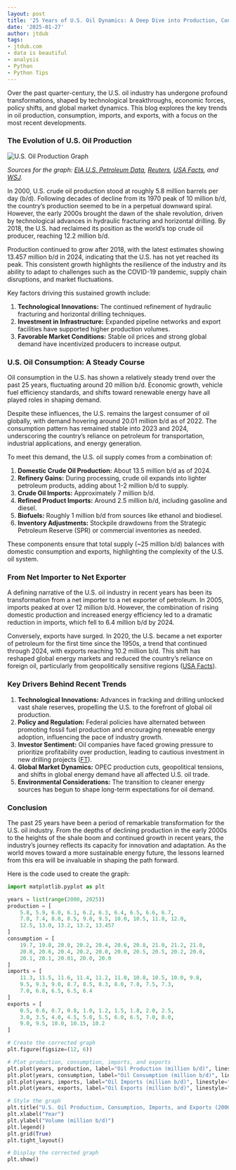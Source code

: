 ```yaml
---
layout: post
title: '25 Years of U.S. Oil Dynamics: A Deep Dive into Production, Consumption, and Trade'
date: '2025-01-27'
author: jtdub
tags:
- jtdub.com
- data is beautiful
- analysis
- Python
- Python Tips
---
```


Over the past quarter-century, the U.S. oil industry has undergone profound transformations, shaped by technological breakthroughs, economic forces, policy shifts, and global market dynamics. This blog explores the key trends in oil production, consumption, imports, and exports, with a focus on the most recent developments.

### The Evolution of U.S. Oil Production

![U.S. Oil Production Graph](https://imagedelivery.net/KfNXtSV3XH0tLyWKv3PbRw/e7b7b38c-f822-4370-0e20-4244e1524700/public)

*Sources for the graph: [EIA U.S. Petroleum Data](https://www.eia.gov/petroleum/), [Reuters](https://www.reuters.com/markets/commodities/), [USA Facts](https://usafacts.org/articles/is-the-us-a-bigger-oil-importer-or-exporter/), and [WSJ](https://www.wsj.com/business/energy-oil/).*

In 2000, U.S. crude oil production stood at roughly 5.8 million barrels per day (b/d). Following decades of decline from its 1970 peak of 10 million b/d, the country’s production seemed to be in a perpetual downward spiral. However, the early 2000s brought the dawn of the shale revolution, driven by technological advances in hydraulic fracturing and horizontal drilling. By 2018, the U.S. had reclaimed its position as the world’s top crude oil producer, reaching 12.2 million b/d.

Production continued to grow after 2018, with the latest estimates showing 13.457 million b/d in 2024, indicating that the U.S. has not yet reached its peak. This consistent growth highlights the resilience of the industry and its ability to adapt to challenges such as the COVID-19 pandemic, supply chain disruptions, and market fluctuations.

Key factors driving this sustained growth include:

1. **Technological Innovations:** The continued refinement of hydraulic fracturing and horizontal drilling techniques.
2. **Investment in Infrastructure:** Expanded pipeline networks and export facilities have supported higher production volumes.
3. **Favorable Market Conditions:** Stable oil prices and strong global demand have incentivized producers to increase output.

### U.S. Oil Consumption: A Steady Course

Oil consumption in the U.S. has shown a relatively steady trend over the past 25 years, fluctuating around 20 million b/d. Economic growth, vehicle fuel efficiency standards, and shifts toward renewable energy have all played roles in shaping demand.

Despite these influences, the U.S. remains the largest consumer of oil globally, with demand hovering around 20.01 million b/d as of 2022. The consumption pattern has remained stable into 2023 and 2024, underscoring the country’s reliance on petroleum for transportation, industrial applications, and energy generation.

To meet this demand, the U.S. oil supply comes from a combination of:

1. **Domestic Crude Oil Production:** About 13.5 million b/d as of 2024.
2. **Refinery Gains:** During processing, crude oil expands into lighter petroleum products, adding about 1-2 million b/d to supply.
3. **Crude Oil Imports:** Approximately 7 million b/d.
4. **Refined Product Imports:** Around 2.5 million b/d, including gasoline and diesel.
5. **Biofuels:** Roughly 1 million b/d from sources like ethanol and biodiesel.
6. **Inventory Adjustments:** Stockpile drawdowns from the Strategic Petroleum Reserve (SPR) or commercial inventories as needed.

These components ensure that total supply (~25 million b/d) balances with domestic consumption and exports, highlighting the complexity of the U.S. oil system.

### From Net Importer to Net Exporter

A defining narrative of the U.S. oil industry in recent years has been its transformation from a net importer to a net exporter of petroleum. In 2005, imports peaked at over 12 million b/d. However, the combination of rising domestic production and increased energy efficiency led to a dramatic reduction in imports, which fell to 6.4 million b/d by 2024.

Conversely, exports have surged. In 2020, the U.S. became a net exporter of petroleum for the first time since the 1950s, a trend that continued through 2024, with exports reaching 10.2 million b/d. This shift has reshaped global energy markets and reduced the country’s reliance on foreign oil, particularly from geopolitically sensitive regions ([USA Facts](https://usafacts.org/articles/is-the-us-a-bigger-oil-importer-or-exporter/)).

### Key Drivers Behind Recent Trends

1. **Technological Innovations:** Advances in fracking and drilling unlocked vast shale reserves, propelling the U.S. to the forefront of global oil production.
2. **Policy and Regulation:** Federal policies have alternated between promoting fossil fuel production and encouraging renewable energy adoption, influencing the pace of industry growth.
3. **Investor Sentiment:** Oil companies have faced growing pressure to prioritize profitability over production, leading to cautious investment in new drilling projects ([FT](https://www.ft.com/content/3f4c07ee-7a75-467d-9cc7-53e81c579874)).
4. **Global Market Dynamics:** OPEC production cuts, geopolitical tensions, and shifts in global energy demand have all affected U.S. oil trade.
5. **Environmental Considerations:** The transition to cleaner energy sources has begun to shape long-term expectations for oil demand.

### Conclusion

The past 25 years have been a period of remarkable transformation for the U.S. oil industry. From the depths of declining production in the early 2000s to the heights of the shale boom and continued growth in recent years, the industry’s journey reflects its capacity for innovation and adaptation. As the world moves toward a more sustainable energy future, the lessons learned from this era will be invaluable in shaping the path forward.

Here is the code used to create the graph:

```python
import matplotlib.pyplot as plt

years = list(range(2000, 2025))
production = [
    5.8, 5.9, 6.0, 6.1, 6.2, 6.3, 6.4, 6.5, 6.6, 6.7, 
    7.0, 7.4, 8.0, 8.5, 9.0, 9.5, 10.0, 10.5, 11.0, 12.0, 
    12.5, 13.0, 13.2, 13.2, 13.457
]
consumption = [
    19.7, 19.8, 20.0, 20.2, 20.4, 20.6, 20.8, 21.0, 21.2, 21.0,
    20.8, 20.6, 20.4, 20.2, 20.0, 20.0, 20.5, 20.5, 20.2, 20.0,
    20.1, 20.1, 20.01, 20.0, 20.0
]
imports = [
    11.3, 11.5, 11.6, 11.4, 11.2, 11.0, 10.8, 10.5, 10.0, 9.8,
    9.5, 9.3, 9.0, 8.7, 8.5, 8.3, 8.0, 7.8, 7.5, 7.3,
    7.0, 6.8, 6.5, 6.5, 6.4
]
exports = [
    0.5, 0.6, 0.7, 0.8, 1.0, 1.2, 1.5, 1.8, 2.0, 2.5,
    3.0, 3.5, 4.0, 4.5, 5.0, 5.5, 6.0, 6.5, 7.0, 8.0,
    9.0, 9.5, 10.0, 10.15, 10.2
]

# Create the corrected graph
plt.figure(figsize=(12, 6))

# Plot production, consumption, imports, and exports
plt.plot(years, production, label="Oil Production (million b/d)", linestyle="-", marker="o")
plt.plot(years, consumption, label="Oil Consumption (million b/d)", linestyle="--", marker="s")
plt.plot(years, imports, label="Oil Imports (million b/d)", linestyle=":", marker="^")
plt.plot(years, exports, label="Oil Exports (million b/d)", linestyle="-.", marker="x")

# Style the graph
plt.title("U.S. Oil Production, Consumption, Imports, and Exports (2000-2024)")
plt.xlabel("Year")
plt.ylabel("Volume (million b/d)")
plt.legend()
plt.grid(True)
plt.tight_layout()

# Display the corrected graph
plt.show()
```